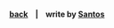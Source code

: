 <p>

#### [back](../../../README.md) &nbsp;&nbsp; | &nbsp;&nbsp; write by [Santos](https://github.com/SangchoKim)

</p>